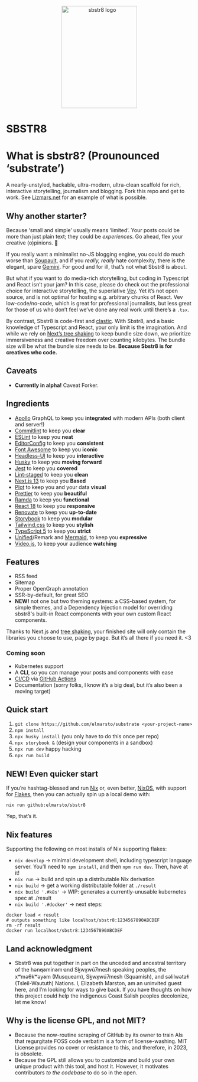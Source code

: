 <p align="center">
  <img src="https://github.com/elmarsto/sbstr8/blob/main/public/media/logo-full.svg" width="204" height="277" alt="sbstr8 logo" />
</p>

# SBSTR8

# What is sbstr8? (Prounounced ‘substrate’)

 A nearly-unstyled, hackable, ultra-modern, ultra-clean scaffold for rich, interactive storytelling, journalism and blogging. Fork this repo and get to work. See [Lizmars.net](https://lizmars.net) for an example of what is possible.

## Why another starter?

Because ‘small and simple’ usually means ‘limited’. Your posts could be more than just plain text; they could be *experiences*. Go ahead, flex your creative (o)pinions. 🪽

If you really want a minimalist no-JS blogging engine, you could do much worse than [Soupault](https://soupault.app), and if you *really, really* hate complexity, there is the elegant, spare [Gemini](https://gemini.circumlunar.space). For good and for ill, that’s not what Sbstr8 is about.

But what if you want to do media-rich storytelling, but coding in Typescript and React isn’t your jam? In this case, please do check out the professional choice for interactive storytelling, the superlative [Vev](https://vev.design). Yet it’s not open source, and is not optimal for hosting e.g. arbitrary chunks of React. Vev low-code/no-code, which is great for professional journalists, but less great for those of us who don’t feel we’ve done any real work until there’s a `.tsx`.

By contrast, Sbstr8 is code-first and [clastic](https://en.wiktionary.org/wiki/clastic). With Sbstr8, and a basic knowledge of Typescript and React, your only limit is the imagination. And while we rely on [Next’s tree shaking](https://nextjs.org/blog/next-10-2) to keep bundle size down, we prioritize immersiveness and creative freedom over counting kilobytes. The bundle size will be what the bundle size needs to be. **Because Sbstr8 is for creatives who code.**

## Caveats

  - **Currently in alpha!** Caveat Forker.

## Ingredients

 - [Apollo](https://www.apollographql.com) GraphQL to keep you **integrated** with modern APIs (both client and server!)
 - [Commitlint](https://commitlint.js.org) to keep you **clear**
 - [ESLint](https://eslint.org) to keep you **neat**
 - [EditorConfig](https://editorconfig.org/) to keep you **consistent**
 - [Font Awesome](https://fontawesome.com/) to keep you **iconic**
 - [Headless-UI](https://headlessui.com) to keep you **interactive**
 - [Husky](https://typicode.github.io/husky/#/) to keep you **moving forward**
 - [Jest](https://jestjs.io/) to keep you **covered**
 - [Lint-staged](https://github.com/okonet/lint-staged) to keep you **clean**
 - [Next.js 13](https://nextjs.org) to keep you **Based**
 - [Plot](https://observablehq.com/plot) to keep you and your data **visual**
 - [Prettier](https://prettier.io) to keep you **beautiful**
 - [Ramda](https://ramdajs.com/) to keep you **functional**
 - [React 18](https://react.dev) to keep you **responsive**
 - [Renovate](https://mend.io) to keep you **up-to-date**
 - [Storybook](https://storybook.js.org) to keep you **modular**
 - [Tailwind.css](https://tailwindcss.com) to keep you **stylish**
 - [TypeScript 5](https://typescriptlang.org) to keep you **strict**
 - [Unified](https://unifiedjs.org)/Remark and [Mermaid](https://mermaid.js.org), to keep you **expressive**
 - [Video.js](https://videojs.com), to keep your audience **watching**

## Features
 - RSS feed
 - Sitemap
 - Proper OpenGraph annotation
 - SSR-by-default, for great SEO
 - **NEW!** not one but two theming systems: a CSS-based system, for simple themes, and a Dependency Injection model for overriding sbstr8's built-in React components with your own custom React components.


Thanks to Next.js and [tree shaking](https://en.wikipedia.org/wiki/Tree_shaking), your finished site will only contain the libraries you choose to use, page by page. But it’s all there if you need it. <3

### Coming soon
 - Kubernetes support
 - A **CLI**, so you can manage your posts and components with ease
 - [CI/CD](https://github.blog/2022-02-02-build-ci-cd-pipeline-github-actions-four-steps/) via [GitHub Actions](https://github.com/features/actions)
 - Documentation (sorry folks, I know it’s a big deal, but it’s also been a moving target)


## Quick start
 1. `git clone https://github.com/elmarsto/substrate <your-project-name>`
 2. `npm install`
 3. `npx husky install` (you only have to do this once per repo)
 4. `npx storybook &` (design your components in a sandbox)
 5. `npx run dev` happy hacking
 6. `npx run build`

## NEW! Even quicker start

If you’re hashtag-blessed and run [Nix](//nix.dev) or, even better, [NixOS](https://nixos.org), with support for [Flakes](https://nixos.wiki/wiki/Flakes), then you can actually spin up a local demo with:

`nix run github:elmarsto/sbstr8`

Yep, that’s it.

## Nix features

Supporting the following on most installs of Nix supporting flakes:

 - `nix develop` -> minimal development shell, including typescript language server. You’ll need to `npm install`, and then `npm run dev`. Then, have at it!
 - `nix run` -> build and spin up a distributable Nix derivation
 - `nix build` -> get a working distributable folder at `./result`
 - `nix build '.#k8s'` -> WIP: generates a currently-unusable kubernetes spec at ./result
 - `nix build '.#docker'` -> next steps:
 ```
docker load < result
# outputs something like localhost/sbstr8:1234567890ABCDEF
rm -rf result
docker run localhost/sbstr8:1234567890ABCDEF
```

## Land acknowledgment

 - Sbstr8 was put together in part on the unceded and ancestral territory of the hən̓q̓əmin̓əm̓ and Sḵwx̱wú7mesh speaking peoples, the xʷməθkʷəy̓əm (Musqueam), Sḵwx̱wú7mesh (Squamish), and səlilwətaɬ (Tsleil-Waututh) Nations. I, Elizabeth Marston, am an uninvited guest here, and I’m looking for ways to give back. If you have thoughts on how this project could help the indigenous Coast Salish peoples decolonize, let me know!

## Why is the license GPL, and not MIT?

 - Because the now-routine scraping of GitHub by its owner to train AI‌s that regurgitate FOSS‌ code verbatim is a form of license-washing. MIT‌ License provides no cover or resistance to this, and therefore, in 2023, is obsolete.
 - Because the GPL still allows you to customize and build your own unique product with this tool, and host it. However, it motivates contributors *to the codebase* to do so in the open.
